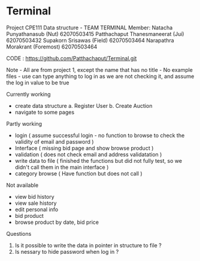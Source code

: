 # Terminal
 Project CPE111 Data structure - TEAM TERMINAL
 Member: Natacha Punyathanasub              (Nut)            62070503415
 		 Patthachaput Thanesmaneerat     	(Jui)            62070503432
 		 Supakorn Srisawas                  (Field)          62070503464
 		 Narapathra Morakrant               (Foremost)       62070503464

CODE : https://github.com/Patthachaput/Terminal.git

Note  - All are from project 1, except the name that has no title
         - No example files
         - use can type anything to log in as we are not checking it, and assume the log in
           value to be true
                
Currently working
- create data structure
    a. Register User
    b. Create Auction
- navigate to some pages

Partly working
- login ( assume successful login - no function to browse to check the validity of email and password )
- Interface ( missing bid page and show browse product )
- validation ( does not check email and address validatation )
- write data to file ( finished the functions but did not fully test, so we didn't call them in the main interface )
- category browse ( Have function but does not call )

Not available
- view bid history
- view sale history
- edit personal info
- bid product
- browse product by date, bid price

Questions
1. Is it possible to write the data in pointer in structure to file ?
2. Is nessary to hide password when log in ?

